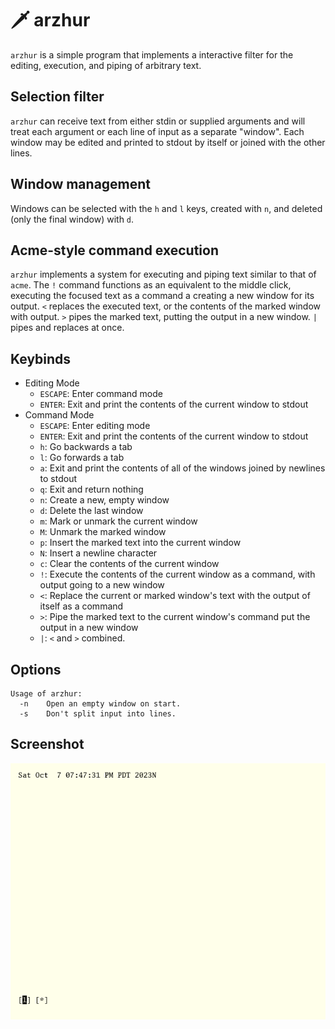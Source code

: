 # 🗡 arzhur

`arzhur` is a simple program that implements a interactive filter for the editing, execution, and piping of arbitrary text.

## Selection filter

`arzhur` can receive text from either stdin or supplied arguments and will treat each argument or each line of input as a separate "window". Each window may be edited and printed to stdout by itself or joined with the other lines.

## Window management

Windows can be selected with the `h` and `l` keys, created with `n`, and deleted (only the final window) with `d`.

## Acme-style command execution

`arzhur` implements a system for executing and piping text similar to that of `acme`. The `!` command functions as an equivalent to the middle click, executing the focused text as a command a creating a new window for its output. `<` replaces the executed text, or the contents of the marked window with output. `>` pipes the marked text, putting the output in a new window. `|` pipes and replaces at once.

## Keybinds

* Editing Mode
	- `ESCAPE`: Enter command mode
	- `ENTER`: Exit and print the contents of the current window to stdout
* Command Mode
	- `ESCAPE`: Enter editing mode
	- `ENTER`: Exit and print the contents of the current window to stdout
	- `h`: Go backwards a tab
	- `l`: Go forwards a tab
	- `a`: Exit and print the contents of all of the windows joined by newlines to stdout
	- `q`: Exit and return nothing
	- `n`: Create a new, empty window
	- `d`: Delete the last window
	- `m`: Mark or unmark the current window
	- `M`: Unmark the marked window
	- `p`: Insert the marked text into the current window
	- `N`: Insert a newline character
	- `c`: Clear the contents of the current window
	- `!`: Execute the contents of the current window as a command, with output going to a new window
	- `<`: Replace the current or marked window's text with the output of itself as a command
	- `>`: Pipe the marked text to the current window's command put the output in a new window
	- `|`: `<` and `>` combined.

## Options

```
Usage of arzhur:
  -n	Open an empty window on start.
  -s	Don't split input into lines.
```

## Screenshot

![arzhur editing the output of the date command](in-use.png "arzhur editing the output of the date command")